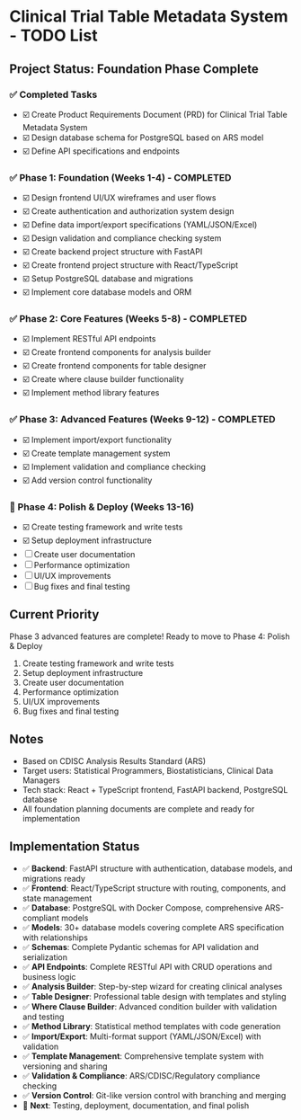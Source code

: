 # Clinical Trial Table Metadata System - TODO List

## Project Status: Foundation Phase Complete

### ✅ Completed Tasks
- ☑️ Create Product Requirements Document (PRD) for Clinical Trial Table Metadata System
- ☑️ Design database schema for PostgreSQL based on ARS model  
- ☑️ Define API specifications and endpoints

### ✅ Phase 1: Foundation (Weeks 1-4) - COMPLETED
- ☑️ Design frontend UI/UX wireframes and user flows
- ☑️ Create authentication and authorization system design
- ☑️ Define data import/export specifications (YAML/JSON/Excel)
- ☑️ Design validation and compliance checking system
- ☑️ Create backend project structure with FastAPI
- ☑️ Create frontend project structure with React/TypeScript
- ☑️ Setup PostgreSQL database and migrations
- ☑️ Implement core database models and ORM

### ✅ Phase 2: Core Features (Weeks 5-8) - COMPLETED
- ☑️ Implement RESTful API endpoints
- ☑️ Create frontend components for analysis builder
- ☑️ Create frontend components for table designer
- ☑️ Create where clause builder functionality
- ☑️ Implement method library features

### ✅ Phase 3: Advanced Features (Weeks 9-12) - COMPLETED
- ☑️ Implement import/export functionality
- ☑️ Create template management system
- ☑️ Implement validation and compliance checking
- ☑️ Add version control functionality

### 🎨 Phase 4: Polish & Deploy (Weeks 13-16)
- ☑️ Create testing framework and write tests
- ☑️ Setup deployment infrastructure
- ☐ Create user documentation
- ☐ Performance optimization
- ☐ UI/UX improvements
- ☐ Bug fixes and final testing

## Current Priority
Phase 3 advanced features are complete! Ready to move to Phase 4: Polish & Deploy
1. Create testing framework and write tests
2. Setup deployment infrastructure  
3. Create user documentation
4. Performance optimization
5. UI/UX improvements
6. Bug fixes and final testing

## Notes
- Based on CDISC Analysis Results Standard (ARS)
- Target users: Statistical Programmers, Biostatisticians, Clinical Data Managers
- Tech stack: React + TypeScript frontend, FastAPI backend, PostgreSQL database
- All foundation planning documents are complete and ready for implementation

## Implementation Status
- ✅ **Backend**: FastAPI structure with authentication, database models, and migrations ready
- ✅ **Frontend**: React/TypeScript structure with routing, components, and state management
- ✅ **Database**: PostgreSQL with Docker Compose, comprehensive ARS-compliant models
- ✅ **Models**: 30+ database models covering complete ARS specification with relationships
- ✅ **Schemas**: Complete Pydantic schemas for API validation and serialization
- ✅ **API Endpoints**: Complete RESTful API with CRUD operations and business logic
- ✅ **Analysis Builder**: Step-by-step wizard for creating clinical analyses
- ✅ **Table Designer**: Professional table design with templates and styling
- ✅ **Where Clause Builder**: Advanced condition builder with validation and testing
- ✅ **Method Library**: Statistical method templates with code generation
- ✅ **Import/Export**: Multi-format support (YAML/JSON/Excel) with validation
- ✅ **Template Management**: Comprehensive template system with versioning and sharing
- ✅ **Validation & Compliance**: ARS/CDISC/Regulatory compliance checking
- ✅ **Version Control**: Git-like version control with branching and merging
- 🎯 **Next**: Testing, deployment, documentation, and final polish